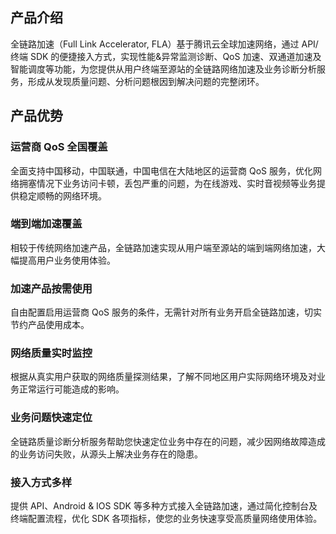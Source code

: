 
## 产品介绍
全链路加速（Full Link Accelerator, FLA）基于腾讯云全球加速网络，通过 API/终端 SDK 的便捷接入方式，实现性能&异常监测诊断、QoS 加速、双通道加速及智能调度等功能，为您提供从用户终端至源站的全链路网络加速及业务诊断分析服务，形成从发现质量问题、分析问题根因到解决问题的完整闭环。

## 产品优势
### 运营商 QoS 全国覆盖
全面支持中国移动，中国联通，中国电信在大陆地区的运营商 QoS 服务，优化网络拥塞情况下业务访问卡顿，丢包严重的问题，为在线游戏、实时音视频等业务提供稳定顺畅的网络环境。

### 端到端加速覆盖
相较于传统网络加速产品，全链路加速实现从用户端至源站的端到端网络加速，大幅提高用户业务使用体验。

### 加速产品按需使用
自由配置启用运营商 QoS 服务的条件，无需针对所有业务开启全链路加速，切实节约产品使用成本。

### 网络质量实时监控
根据从真实用户获取的网络质量探测结果，了解不同地区用户实际网络环境及对业务正常运行可能造成的影响。

### 业务问题快速定位
全链路质量诊断分析服务帮助您快速定位业务中存在的问题，减少因网络故障造成的业务访问失败，从源头上解决业务存在的隐患。

### 接入方式多样
提供 API、Android & IOS SDK 等多种方式接入全链路加速，通过简化控制台及终端配置流程，优化 SDK 各项指标，使您的业务快速享受高质量网络使用体验。
